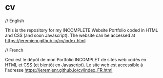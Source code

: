 # cv

// English

This is the repository for my INCOMPLETE Website Portfolio coded in HTML and CSS (and soon Javascript).
The website can be accessed at https://jeremienr.github.io/cv/index.html


// French

Ceci est le dépôt de mon Portfolio INCOMPLET de sites web codés en HTML et CSS (et bientôt en Javascript).
Le site web est accessible à l'adresse https://jeremienr.github.io/cv/index_FR.html
